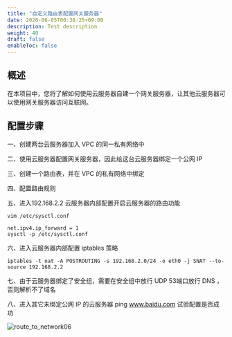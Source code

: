 ```yaml
---
title: "自定义路由表配置网关服务器"
date: 2020-06-05T00:38:25+09:00
description: Test description
weight: 40
draft: false
enableToc: false
---
```


## 概述

在本项目中，您将了解如何使用云服务器自建一个网关服务器，让其他云服务器可以使用网关服务器访问互联网。

## 配置步骤

一、创建两台云服务器加入 VPC 的同一私有网络中

二、使用云服务器配置网关服务器，因此给这台云服务器绑定一个公网 IP

三、创建一个路由表，并在 VPC 的私有网络中绑定

四、配置路由规则

五、进入192.168.2.2 云服务器内部配置开启云服务器的路由功能

```
vim /etc/sysctl.conf

net.ipv4.ip_forward = 1
sysctl -p /etc/sysctl.conf
```

六、进入云服务器内部配置 iptables 策略

```
iptables -t nat -A POSTROUTING -s 192.168.2.0/24 -o eth0 -j SNAT --to-source 192.168.2.2
```

七、由于云服务器绑定了安全组，需要在安全组中放行 UDP 53端口放行 DNS ，否则解析不了域名

八、进入其它未绑定公网 IP 的云服务器 ping www.baidu.com 试验配置是否成功

![route_to_network06](../../../_images/route_to_network06.jpg)